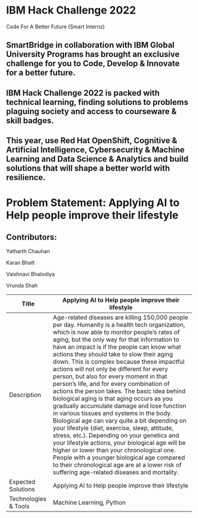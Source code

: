 # IBM Hack Challenge 2022
Code For A Better Future (Smart Internz)

## SmartBridge in collaboration with IBM Global University Programs has brought an exclusive challenge for you to Code, Develop & Innovate for a better future. 

## IBM Hack Challenge 2022 is packed with technical learning, finding solutions to problems plaguing society and access to courseware & skill badges.

## This year, use Red Hat OpenShift, Cognitive & Artificial Intelligence, Cybersecurity & Machine Learning and Data Science & Analytics and build solutions that will shape a better world with resilience.

# Problem Statement: Applying AI to Help people improve their lifestyle

## Contributors:

Yatharth Chauhan

Karan Bhatt

Vaishnavi Bhalodiya

Vrunda Shah



| Title                                   | Applying AI to Help people improve their lifestyle                             |
| -----------                             | ---------------------------------------------- |
| Description                  | Age-related diseases are killing 150,000 people per day. Humanity is a health tech organization, which is now able to monitor people’s rates of aging, but the only way for that information to have an impact is if the people can know what actions they should take to slow their aging down. This is complex because these impactful actions will not only be different for every person, but also for every moment in that person’s life, and for every combination of actions the person takes. The basic idea behind biological aging is that aging occurs as you gradually accumulate damage and lose function in various tissues and systems in the body. Biological age can vary quite a bit depending on your lifestyle (diet, exercise, sleep, attitude, stress, etc.). Depending on your genetics and your lifestyle actions, your biological age will be higher or lower than your chronological one. People with a younger biological age compared to their chronological age are at a lower risk of suffering age-related diseases and mortality.                  |
| Expected Solutions                        | Applying AI to Help people improve their lifestyle |
| Technologies & Tools                      | Machine Learning, Python |
